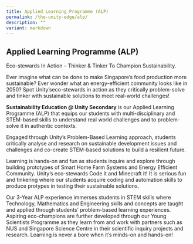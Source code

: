 ```yaml
---
title: Applied Learning Programme (ALP)
permalink: /the-unity-edge/alp/
description: ""
variant: markdown
---
```

## Applied Learning Programme (ALP)

Eco-stewards In Action – Thinker & Tinker To Champion Sustainability.

Ever imagine what can be done to make Singapore’s food production more sustainable? Ever wonder what an energy-efficient community looks like in 2050? Spot Unity’seco-stewards in action as they critically problem-solve and tinker with sustainable solutions to meet real-world challenges! 

**Sustainability Education @ Unity Secondary** is our Applied Learning Programme (ALP) that equips our students with multi-disciplinary and STEM-based skills to understand real world challenges and to problem-solve it in authentic contexts.

Engaged through Unity’s Problem-Based Learning approach, students critically analyse and research on sustainable development issues and challenges and co-create STEM-based solutions to build a resilient future.

Learning is hands-on and fun as students inquire and explore through building prototypes of Smart Home Farm Systems and Energy Efficient Community. Unity’s eco-stewards Code it and Minecraft it! It is serious fun and tinkering where our students acquire coding and automation skills to produce protypes in testing their sustainable solutions.

Our 3-Year ALP experience immerses students in STEM skills where Technology, Mathematics and Engineering skills and concepts are taught and applied through students’ problem-based learning experiences. Aspiring eco-champions are further developed through our Young Scientists Programme as they learn from and work with partners such as NUS and Singapore Science Centre in their scientific inquiry projects and research. Learning is never a bore when it’s minds-on and hands-on!
